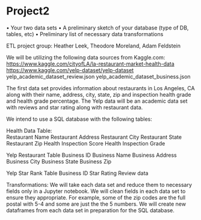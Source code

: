 # Project2
• Your two data sets
• A preliminary sketch of your database (type of DB, tables, etc)
• Preliminary list of necessary data transformations

ETL project group: Heather Leek, Theodore Moreland, Adam Feldstein

We will be utilizing the following data sources from Kaggle.com:
https://www.kaggle.com/cityofLA/la-restaurant-market-health-data
https://www.kaggle.com/yelp-dataset/yelp-dataset
  yelp_academic_dataset_review.json
  yelp_academic_dataset_business.json

The first data set provides information about restaurants in Los Angeles, CA along with their name, address, city, state, zip and inspection health grade and health grade percentage.  The Yelp data will be an academic data set with reviews and star rating along with restaurant data.  

We intend to use a SQL database with the following tables:

Health Data Table:        
Restaurant Name
Restaurant Address
Restaurant City
Restaurant State
Restaurant Zip
Health Inspection Score
Health Inspection Grade

Yelp Restaurant Table 
Business ID
Business Name
Business Address
Business City
Business State
Business Zip

Yelp Star Rank Table
Business ID
Star Rating
Review data

Transformations:
We will take each data set and reduce them to necessary fields only in a Jupyter notebook.
We will clean fields in each data set to ensure they appropriate.  For example, some of the zip codes are the full postal with 5-4 and some are just the the 5 numbers.
We will create new dataframes from each data set in preparation for the SQL database.  
